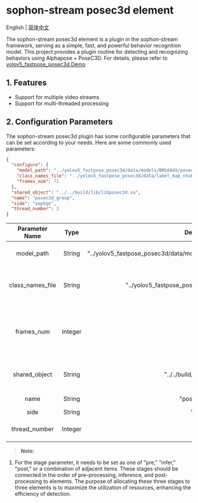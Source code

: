 # sophon-stream posec3d element

English | [简体中文](README.md)

The sophon-stream posec3d element is a plugin in the sophon-stream framework, serving as a simple, fast, and powerful behavior recognition model. This project provides a plugin routine for detecting and recognizing behaviors using Alphapose + PoseC3D. For details, please refer to [yolov5_fastpose_posec3d Demo](../../../samples/yolov5_fastpose_posec3d/README.md)

## 1. Features
* Support for multiple video streams
* Support for multi-threaded processing

## 2. Configuration Parameters
The sophon-stream posec3d plugin has some configurable parameters that can be set according to your needs. Here are some commonly used parameters:

```json
{
  "configure": {
    "model_path": "../yolov5_fastpose_posec3d/data/models/BM1684X/posec3d_ntu60_int8.bmodel",
    "class_names_file": "../yolov5_fastpose_posec3d/data/label_map_ntu60.txt",
    "frames_num": 72
  },
  "shared_object": "../../build/lib/libposec3d.so",
  "name": "posec3d_group",
  "side": "sophgo",
  "thread_number": 3
}
```

| Parameter Name   | Type   | Default Value                                                       | Description                      |
| :--------------: | :----: | :------------------------------------------------------------------: | :-------------------------------: |
| model_path       | String | "../yolov5_fastpose_posec3d/data/models/BM1684X/posec3d_ntu60_int8.bmodel" | Path to the posec3d model        |
| class_names_file  | String | "../yolov5_fastpose_posec3d/data/label_map_ntu60.txt"                | File containing behavior class names |
| frames_num       | Integer| 72                                                                  | Number of frames to process together during behavior recognition |
| shared_object    | String | "../../build/lib/libposec3d.so"                                    | Path to the libposec3d dynamic library |
| name             | String | "posec3d_group"                                                   | Element name                     |
| side             | String | "sophgo"                                                           | Device type                      |
| thread_number    | Integer| 1                                                                   | Number of threads to start       |

> **Note**:
1. For the stage parameter, it needs to be set as one of "pre," "infer," "post," or a combination of adjacent items. These stages should be connected in the order of pre-processing, inference, and post-processing to elements. The purpose of allocating these three stages to three elements is to maximize the utilization of resources, enhancing the efficiency of detection.